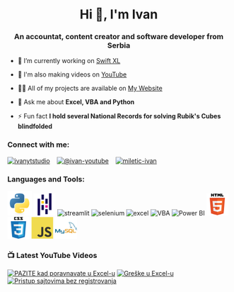 <h1 align="center">Hi 👋, I'm Ivan</h1>
<h3 align="center">An accountat, content creator and software developer from Serbia</h3>

- 🔭 I’m currently working on [Swift XL](https://www.swiftxl.com)

- 🎥 I'm also making videos on [YouTube](https://www.youtube.com/@ivan-youtube)

- 👨‍💻 All of my projects are available on [My Website](https://www.ivanmiletic.com)

- 💬 Ask me about **Excel, VBA and Python**

- ⚡ Fun fact **I hold several National Records for solving Rubik's Cubes blindfolded**

<h3 align="left">Connect with me:</h3>
<p align="left">
<a href="https://twitter.com/ivanytstudio" target="_blank"><img align="center" src="https://upload.wikimedia.org/wikipedia/commons/c/ce/X_logo_2023.svg" alt="ivanytstudio" height="35" width="40" /></a>
&nbsp&nbsp&nbsp<a href="https://www.youtube.com/c/@ivan-youtube" target="_blank"><img align="center" src="https://raw.githubusercontent.com/rahuldkjain/github-profile-readme-generator/master/src/images/icons/Social/youtube.svg" alt="@ivan-youtube" height="40" width="40" /></a>
&nbsp&nbsp&nbsp<a href="https://linkedin.com/in/miletic-ivan" target="_blank"><img align="center" src="https://raw.githubusercontent.com/rahuldkjain/github-profile-readme-generator/master/src/images/icons/Social/linked-in-alt.svg" alt="miletic-ivan" height="40" width="40" /></a>
</p>

<h3 align="left">Languages and Tools:</h3>
<p align="left"> 
<img src="https://raw.githubusercontent.com/devicons/devicon/master/icons/python/python-original.svg" alt="python" width="55" height="55"/>
 <img src="https://raw.githubusercontent.com/devicons/devicon/2ae2a900d2f041da66e950e4d48052658d850630/icons/pandas/pandas-original.svg" alt="pandas" width="50" height="50"/>
  <img src="https://seeklogo.com/images/S/streamlit-logo-1A3B208AE4-seeklogo.com.png" alt="streamlit" width="80" height="42"/>
 <img src="https://miro.medium.com/v2/resize:fit:1400/1*HGo7_F7RTHFF9bgVxamGqg.png" alt="selenium" width="50" height="50"/>
 <img src="https://upload.wikimedia.org/wikipedia/commons/thumb/3/34/Microsoft_Office_Excel_%282019%E2%80%93present%29.svg/1101px-Microsoft_Office_Excel_%282019%E2%80%93present%29.svg.png" alt="excel" width="50" height="50"/>
  <img src="https://media.licdn.com/dms/image/D4D12AQGTQ6a9BvvEAA/article-cover_image-shrink_720_1280/0/1675951891005?e=2147483647&v=beta&t=sVXZc-MdZl_g1IaSjJfTXNXJ9Ctjf_uLGZFVYyOX7g0" alt="VBA" width="50" height="50"/>
 <img src="https://upload.wikimedia.org/wikipedia/commons/thumb/c/cf/New_Power_BI_Logo.svg/1024px-New_Power_BI_Logo.svg.png" alt="Power BI" width="50" height="50"/>
 <img src="https://raw.githubusercontent.com/devicons/devicon/master/icons/html5/html5-original-wordmark.svg" alt="html5" width="50" height="50"/>
 <img src="https://raw.githubusercontent.com/devicons/devicon/master/icons/css3/css3-original-wordmark.svg" alt="css3" width="50" height="50"/>
 <img src="https://raw.githubusercontent.com/devicons/devicon/master/icons/javascript/javascript-original.svg" alt="javascript" width="50" height="50"/>
 <img src="https://raw.githubusercontent.com/devicons/devicon/master/icons/mysql/mysql-original-wordmark.svg" alt="mysql" width="50" height="50"/>
 </p>

### 📺 Latest YouTube Videos

<!-- BEGIN YOUTUBE-CARDS -->
[![PAZITE kad poravnavate u Excel-u](https://ytcards.demolab.com/?id=sj5x-FusYWk&title=PAZITE+kad+poravnavate+u+Excel-u&lang=en&timestamp=1714068031&background_color=%23ffffff&title_color=000000&stats_color=4a4a4a&max_title_lines=1&width=250&border_radius=5 "PAZITE kad poravnavate u Excel-u")](https://www.youtube.com/watch?v=sj5x-FusYWk)
[![Greške u Excel-u](https://ytcards.demolab.com/?id=W6wScGwK4us&title=Gre%C5%A1ke+u+Excel-u&lang=en&timestamp=1713722414&background_color=%23ffffff&title_color=000000&stats_color=4a4a4a&max_title_lines=1&width=250&border_radius=5 "Greške u Excel-u")](https://www.youtube.com/watch?v=W6wScGwK4us)
[![Pristup sajtovima bez registrovanja](https://ytcards.demolab.com/?id=csc0L6G7gpU&title=Pristup+sajtovima+bez+registrovanja&lang=en&timestamp=1713120426&background_color=%23ffffff&title_color=000000&stats_color=4a4a4a&max_title_lines=1&width=250&border_radius=5 "Pristup sajtovima bez registrovanja")](https://www.youtube.com/watch?v=csc0L6G7gpU)
<!-- END YOUTUBE-CARDS -->